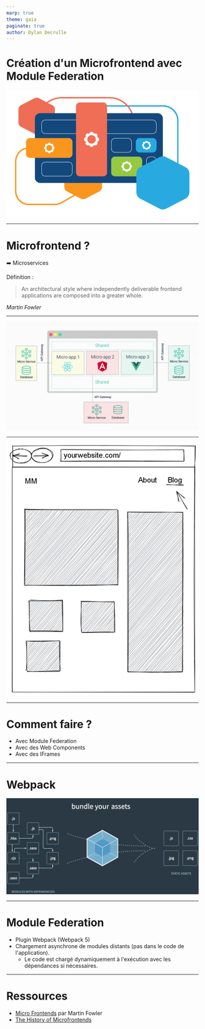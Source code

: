 ```yaml
---
marp: true
theme: gaia
paginate: true
author: Dylan Decrulle
---
```


<!-- _class: lead gaia -->

# Création d'un Microfrontend avec Module Federation

![h:400](./img/microfrontend.png)

---

# Microfrontend ?

➡️ Microservices

Définition :

> An architectural style where independently deliverable frontend applications are composed into a greater whole.

<cite>Martin Fowler</cite>

---

![bg 100%](./img/MF.gif)

---

<!-- _class: lead gaia -->

![bg h:100%](./img/routes.jpg)

---

<!-- _class: lead -->

# Comment faire ?

- Avec Module Federation
- Avec des Web Components
- Avec des IFrames

---

<!-- _class: lead invert -->

# Webpack

![100%](./img/webpack.gif)

---

# Module Federation

- Plugin Webpack (Webpack 5)
- Chargement asynchrone de modules distants (pas dans le code de l'application).
  - Le code est chargé dynamiquement à l'exécution avec les dépendances si nécessaires.

---

# Ressources

- [Micro Frontends](https://martinfowler.com/articles/micro-frontends.html) par Martin Fowler
- [The History of Microfrontends](https://levelup.gitconnected.com/the-history-of-microfrontends-a8e9e5e9a1d4)
